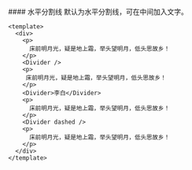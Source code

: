 
<cn>
#### 水平分割线
默认为水平分割线，可在中间加入文字。
</cn>

```vue
<template>
  <div>
    <p>
      床前明月光，疑是地上霜，举头望明月，低头思故乡！
    </p>
    <Divider />
    <p>
     床前明月光，疑是地上霜，举头望明月，低头思故乡！
    </p>
    <Divider>李白</Divider>
    <p>
      床前明月光，疑是地上霜，举头望明月，低头思故乡！
    </p>
    <Divider dashed />
    <p>
      床前明月光，疑是地上霜，举头望明月，低头思故乡！
    </p>
  </div>
</template>
```